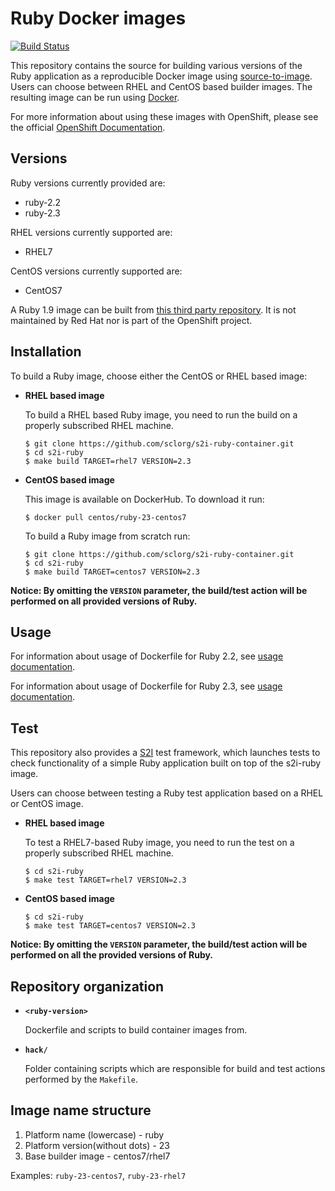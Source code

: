 Ruby Docker images
==================

[![Build Status](https://travis-ci.org/sclorg/s2i-ruby-container.svg?branch=master)](https://travis-ci.org/sclorg/s2i-ruby-container)


This repository contains the source for building various versions of
the Ruby application as a reproducible Docker image using
[source-to-image](https://github.com/openshift/source-to-image).
Users can choose between RHEL and CentOS based builder images.
The resulting image can be run using [Docker](http://docker.io).

For more information about using these images with OpenShift, please see the
official [OpenShift Documentation](https://docs.openshift.org/latest/using_images/s2i_images/ruby.html).

Versions
---------------
Ruby versions currently provided are:
* ruby-2.2
* ruby-2.3

RHEL versions currently supported are:
* RHEL7

CentOS versions currently supported are:
* CentOS7

A Ruby 1.9 image can be built from [this third party repository](https://github.com/getupcloud/s2i-ruby/).
It is not maintained by Red Hat nor is part of the OpenShift project.


Installation
---------------
To build a Ruby image, choose either the CentOS or RHEL based image:
*  **RHEL based image**

    To build a RHEL based Ruby image, you need to run the build on a properly
    subscribed RHEL machine.

    ```
    $ git clone https://github.com/sclorg/s2i-ruby-container.git
    $ cd s2i-ruby
    $ make build TARGET=rhel7 VERSION=2.3
    ```

*  **CentOS based image**

    This image is available on DockerHub. To download it run:

    ```
    $ docker pull centos/ruby-23-centos7
    ```

    To build a Ruby image from scratch run:

    ```
    $ git clone https://github.com/sclorg/s2i-ruby-container.git
    $ cd s2i-ruby
    $ make build TARGET=centos7 VERSION=2.3
    ```

**Notice: By omitting the `VERSION` parameter, the build/test action will be performed
on all provided versions of Ruby.**



Usage
---------------------------------

For information about usage of Dockerfile for Ruby 2.2,
see [usage documentation](2.2/README.md).

For information about usage of Dockerfile for Ruby 2.3,
see [usage documentation](2.3/README.md).


Test
---------------------
This repository also provides a [S2I](https://github.com/openshift/source-to-image) test framework,
which launches tests to check functionality of a simple Ruby application built on top of the s2i-ruby image.

Users can choose between testing a Ruby test application based on a RHEL or CentOS image.

*  **RHEL based image**

    To test a RHEL7-based Ruby image, you need to run the test on a properly
    subscribed RHEL machine.

    ```
    $ cd s2i-ruby
    $ make test TARGET=rhel7 VERSION=2.3
    ```

*  **CentOS based image**

    ```
    $ cd s2i-ruby
    $ make test TARGET=centos7 VERSION=2.3
    ```

**Notice: By omitting the `VERSION` parameter, the build/test action will be performed
on all the provided versions of Ruby.**


Repository organization
------------------------
* **`<ruby-version>`**

    Dockerfile and scripts to build container images from.

* **`hack/`**

    Folder containing scripts which are responsible for build and test actions performed by the `Makefile`.


Image name structure
------------------------

1. Platform name (lowercase) - ruby
2. Platform version(without dots) - 23
3. Base builder image - centos7/rhel7

Examples: `ruby-23-centos7`, `ruby-23-rhel7`
